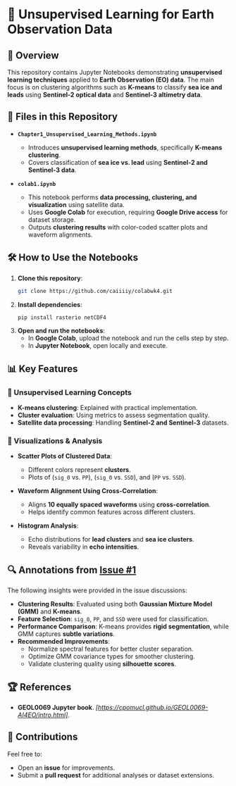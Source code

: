 # 🚀 Unsupervised Learning for Earth Observation Data

## 📌 Overview
This repository contains Jupyter Notebooks demonstrating **unsupervised learning techniques** applied to **Earth Observation (EO) data**. The main focus is on clustering algorithms such as **K-means** to classify **sea ice and leads** using **Sentinel-2 optical data** and **Sentinel-3 altimetry data**.

## 📂 Files in this Repository
- **`Chapter1_Unsupervised_Learning_Methods.ipynb`**  
  - Introduces **unsupervised learning methods**, specifically **K-means clustering**.
  - Covers classification of **sea ice vs. lead** using **Sentinel-2 and Sentinel-3 data**.

- **`colab1.ipynb`**  
  - This notebook performs **data processing, clustering, and visualization** using satellite data.
  - Uses **Google Colab** for execution, requiring **Google Drive access** for dataset storage.
  - Outputs **clustering results** with color-coded scatter plots and waveform alignments.

## 🛠️ How to Use the Notebooks
1. **Clone this repository**:
   ```bash
   git clone https://github.com/caiiiiy/colabwk4.git
   ```
2. **Install dependencies**:
   ```bash
   pip install rasterio netCDF4
   ```
3. **Open and run the notebooks**:
   - In **Google Colab**, upload the notebook and run the cells step by step.
   - In **Jupyter Notebook**, open locally and execute.

## 📊 Key Features
### 📌 Unsupervised Learning Concepts
- **K-means clustering**: Explained with practical implementation.
- **Cluster evaluation**: Using metrics to assess segmentation quality.
- **Satellite data processing**: Handling **Sentinel-2 and Sentinel-3** datasets.

### 🎨 Visualizations & Analysis
- **Scatter Plots of Clustered Data**:  
  - Different colors represent **clusters**.
  - Plots of (`sig_0` vs. `PP`), (`sig_0` vs. `SSD`), and (`PP` vs. `SSD`).
  
- **Waveform Alignment Using Cross-Correlation**:  
  - Aligns **10 equally spaced waveforms** using **cross-correlation**.
  - Helps identify common features across different clusters.

- **Histogram Analysis**:  
  - Echo distributions for **lead clusters** and **sea ice clusters**.
  - Reveals variability in **echo intensities**.

## 🔍 Annotations from [Issue #1](https://github.com/caiiiiy/colabwk4/issues/1)
The following insights were provided in the issue discussions:
- **Clustering Results**: Evaluated using both **Gaussian Mixture Model (GMM)** and **K-means**.
- **Feature Selection**: `sig_0`, `PP`, and `SSD` were used for classification.
- **Performance Comparison**: K-means provides **rigid segmentation**, while GMM captures **subtle variations**.
- **Recommended Improvements**:
  - Normalize spectral features for better cluster separation.
  - Optimize GMM covariance types for smoother clustering.
  - Validate clustering quality using **silhouette scores**.

## 🏆 References
- **GEOL0069 Jupyter book**. *[https://cpomucl.github.io/GEOL0069-AI4EO/intro.html]*.

## 🤝 Contributions
Feel free to:
- Open an **issue** for improvements.
- Submit a **pull request** for additional analyses or dataset extensions.
